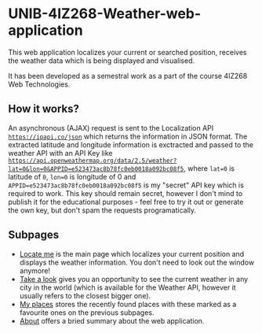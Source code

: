 # UNIB-4IZ268-Weather-web-application

This web application localizes your current or searched position, receives the weather data which is being displayed and visualised.

It has been developed as a semestral work as a part of the course 4IZ268 Web Technologies.

## How it works?

An asynchronous (AJAX) request is sent to the Localization API [`https://ipapi.co/json`](https://ipapi.co/json) which returns the information in JSON format. The extracted latitude and longitude information is exctracted and passed to the weather API with an API Key like [`https://api.openweathermap.org/data/2.5/weather?lat=0&lon=0&APPID=e523473ac8b78fc0eb0018a092bc08f5`](https://api.openweathermap.org/data/2.5/weather?lat=0&lon=0&APPID=e523473ac8b78fc0eb0018a092bc08f5), where `lat=0` is latitude of `0`, `lon=0` is longitude of 0 and `APPID=e523473ac8b78fc0eb0018a092bc08f5` is my "secret" API key which is required to work. This key should remain secret, however I don't mind to publish it for the educational purposes - feel free to try it out or generate the own key, but don't spam the requests programatically.

## Subpages 
- [Locate me](https://nicharnet.github.io/UNIB-4IZ268-Weather-web-application/index.html) is the main page which localizes your current position and displays the weather information. You don't need to look out the window anymore!
- [Take a look](https://nicharnet.github.io/UNIB-4IZ268-Weather-web-application/take-a-look.html) gives you an opportunity to see the current weather in any city in the world (which is available for the Weather API, however it usually refers to the closest bigger one).
- [My places](https://nicharnet.github.io/UNIB-4IZ268-Weather-web-application/my-places.html) stores the recently found places with these marked as a favourite ones on the previous subpages.
- [About](https://nicharnet.github.io/UNIB-4IZ268-Weather-web-application/about.html) offers a bried summary about the web application.
